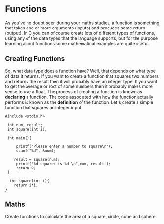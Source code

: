 # Functions

As you've no doubt seen during your maths studies, a function is something that takes one or more arguments (inputs) and produces some return (output). In C you can of course create lots of different types of functions, using any of the data types that the language supports, but for the purpose learning about functions some mathematical examples are quite useful.

## Creating Functions

So, what data type does a function have? Well, that depends on what type of data it returns. If you want to create a function that squares two numbers and returns the result then it will probably have an integer type. If you want to get the average or root of some numbers then it probably makes more sense to use a float. The process of creating a function is known as **declaring** a function. The code associated with how the function actually performs is known as the **definition** of the function. Let's create a simple function that squares an integer input:

```
#include <stdio.h> 

 int num, result;
 int square(int i);

 int main(){
     
     printf("Please enter a number to square\n");
     scanf("%d", &num);

    result = square(num);
     printf("%d squared is %d \n",num, result );
     return 0;
 }

  int square(int i){
    return i*i;
}
```


## Maths

Create functions to calculate the area of a square, circle, cube and sphere.